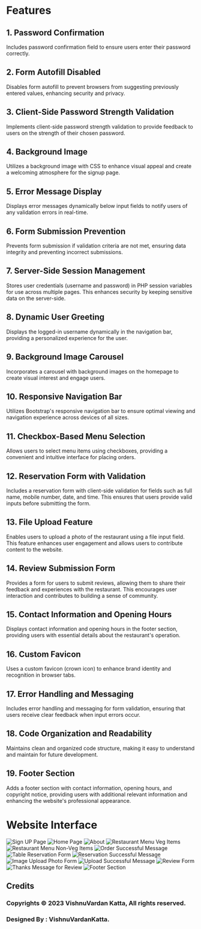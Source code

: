 # Features

## 1. Password Confirmation
Includes password confirmation field to ensure users enter their password correctly.

## 2. Form Autofill Disabled
Disables form autofill to prevent browsers from suggesting previously entered values, enhancing security and privacy.

## 3. Client-Side Password Strength Validation
Implements client-side password strength validation to provide feedback to users on the strength of their chosen password.

## 4. Background Image
Utilizes a background image with CSS to enhance visual appeal and create a welcoming atmosphere for the signup page.

## 5. Error Message Display
Displays error messages dynamically below input fields to notify users of any validation errors in real-time.

## 6. Form Submission Prevention
Prevents form submission if validation criteria are not met, ensuring data integrity and preventing incorrect submissions.

## 7. Server-Side Session Management
Stores user credentials (username and password) in PHP session variables for use across multiple pages. This enhances security by keeping sensitive data on the server-side.

## 8. Dynamic User Greeting
Displays the logged-in username dynamically in the navigation bar, providing a personalized experience for the user.

## 9. Background Image Carousel
Incorporates a carousel with background images on the homepage to create visual interest and engage users.

## 10. Responsive Navigation Bar
Utilizes Bootstrap's responsive navigation bar to ensure optimal viewing and navigation experience across devices of all sizes.

## 11. Checkbox-Based Menu Selection
Allows users to select menu items using checkboxes, providing a convenient and intuitive interface for placing orders.

## 12. Reservation Form with Validation
Includes a reservation form with client-side validation for fields such as full name, mobile number, date, and time. This ensures that users provide valid inputs before submitting the form.

## 13. File Upload Feature
Enables users to upload a photo of the restaurant using a file input field. This feature enhances user engagement and allows users to contribute content to the website.

## 14. Review Submission Form
Provides a form for users to submit reviews, allowing them to share their feedback and experiences with the restaurant. This encourages user interaction and contributes to building a sense of community.

## 15. Contact Information and Opening Hours
Displays contact information and opening hours in the footer section, providing users with essential details about the restaurant's operation.

## 16. Custom Favicon
Uses a custom favicon (crown icon) to enhance brand identity and recognition in browser tabs.

## 17. Error Handling and Messaging
Includes error handling and messaging for form validation, ensuring that users receive clear feedback when input errors occur.

## 18. Code Organization and Readability
Maintains clean and organized code structure, making it easy to understand and maintain for future development.

## 19. Footer Section
Adds a footer section with contact information, opening hours, and copyright notice, providing users with additional relevant information and enhancing the website's professional appearance.

# Website Interface
![Sign UP Page](README_IMAGES/1.png "Sign Up Page")
![Home Page](README_IMAGES/2.png "Home Page")
![About](README_IMAGES/3.png "About")
![Restaurant Menu Veg Items](README_IMAGES/4.png "Restaurant Menu Veg Items")
![Restaurant Menu Non-Veg Items](README_IMAGES/5.png "Restaurant Menu Non-Veg Items")
![Order Successful Message ](README_IMAGES/6.png "Order Successful Message ")
![Table Reservation Form](README_IMAGES/7.png "Table Reservation Form")
![Reservation Successful Message](README_IMAGES/8.png "Reservation Successful Message")
![Image Upload Photo Form](README_IMAGES/9.png "Image Upload Photo Form")
![Upload Successful Message ](README_IMAGES/10.png "Upload Successful Message ")
![Review Form](README_IMAGES/11.png "Review Form")
![Thanks Message for Review ](README_IMAGES/12.png "Thanks Message for Review ")
![Footer Section](README_IMAGES/13.png "Footer Section")
## Credits
### Copyrights © 2023 VishnuVardan Katta, All rights reserved.
### Designed By : VishnuVardanKatta.
